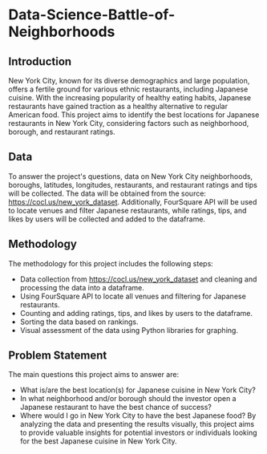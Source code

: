 # Data-Science-Battle-of-Neighborhoods

## Introduction
New York City, known for its diverse demographics and large population, offers a fertile ground for various ethnic restaurants, including Japanese cuisine. With the increasing popularity of healthy eating habits, Japanese restaurants have gained traction as a healthy alternative to regular American food. This project aims to identify the best locations for Japanese restaurants in New York City, considering factors such as neighborhood, borough, and restaurant ratings.

## Data
To answer the project's questions, data on New York City neighborhoods, boroughs, latitudes, longitudes, restaurants, and restaurant ratings and tips will be collected. The data will be obtained from the source: https://cocl.us/new_york_dataset. Additionally, FourSquare API will be used to locate venues and filter Japanese restaurants, while ratings, tips, and likes by users will be collected and added to the dataframe.

## Methodology
The methodology for this project includes the following steps:

- Data collection from https://cocl.us/new_york_dataset and cleaning and processing the data into a dataframe.
- Using FourSquare API to locate all venues and filtering for Japanese restaurants.
- Counting and adding ratings, tips, and likes by users to the dataframe.
- Sorting the data based on rankings.
- Visual assessment of the data using Python libraries for graphing.


## Problem Statement
The main questions this project aims to answer are:

- What is/are the best location(s) for Japanese cuisine in New York City?
- In what neighborhood and/or borough should the investor open a Japanese restaurant to have the best chance of success?
- Where would I go in New York City to have the best Japanese food?
By analyzing the data and presenting the results visually, this project aims to provide valuable insights for potential investors or individuals looking for the best Japanese cuisine in New York City.
